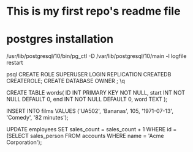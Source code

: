 # This is my first repo's readme file
# postgres installation
/usr/lib/postgresql/10/bin/pg_ctl -D /var/lib/postgresql/10/main -l logfile restart

psql
CREATE ROLE <username> SUPERUSER LOGIN REPLICATION CREATEDB CREATEROLE;
CREATE DATABASE <username> OWNER <username>;
\q


CREATE TABLE words(
   ID INT PRIMARY KEY     NOT NULL,
   start           INT    NOT NULL DEFAULT 0,
   end            INT     NOT NULL DEFAULT 0,
   word        	TEXT
);

INSERT INTO films VALUES
    ('UA502', 'Bananas', 105, '1971-07-13', 'Comedy', '82 minutes');

UPDATE employees SET sales_count = sales_count + 1 WHERE id =
  (SELECT sales_person FROM accounts WHERE name = 'Acme Corporation');